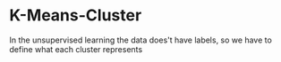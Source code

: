 # K-Means-Cluster
In the unsupervised learning the data does't have labels, so we have to define what each cluster represents
